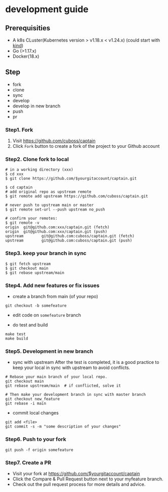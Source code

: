 # development guide

## Prerequisities

- A k8s CLuster(Kubernetes version > v1.18.x < v1.24.x) (could start with [kind](https://github.com/kubernetes-sigs/kind))
- Go (>1.17.x)
- Docker(18.x)

## Step

- fork
- clone
- sync
- develop
- develop in new branch
- push
- pr

### Step1. Fork

1. Visit https://github.com/cuboss/captain
2. Click `Fork` button to create a fork of the project to your Github account

### Step2. Clone fork to local

```shell
# in a working directory (xxx)
$ cd xxx
$ git clone https://github.com/$yourgitaccount/captain.git

$ cd captain
# add original repo as upstream remote
$ git remote add upstream https://github.com/cuboss/captain.git

# never push to upstream main or master
$ git remote set-url --push upstream no_push

# confirm your remotes:
$ git remote -v
origin  git@github.com:xxx/captain.git (fetch)
origin  git@github.com:xxx/captain.git (push) 
upstream        git@github.com:cuboss/captain.git (fetch)
upstream        git@github.com:cuboss/captain.git (push)
```

### Step3. keep your branch in sync

```shell
$ git fetch upstream
$ git checkout main
$ git rebase upstream/main
```

### Step4. Add new features or fix issues

- create a branch from main (of your repo)

```shell
git checkout -b somefeature
```

- edit code on `somefeature` branch

- do test and build

```shell
make test
make build
```


### Step5. Development in new branch

- sync with upstream
After the test is completed, it is a good practice to keep your local in sync with upstream to avoid conflicts.

```shell
# Rebase your main branch of your local repo.
git checkout main
git rebase upstream/main  # if conflicted, solve it

# Then make your development branch in sync with master branch
git checkout new_feature
git rebase -i main
```

- commit local changes

```shell
git add <file>
git commit -s -m "some description of your changes"
```

### Step6. Push to your fork

```
git push -f origin somefeature 
```

### Step7. Create a PR

- Visit your fork at https://github.com/$yourgitaccount/captain
- Click the Compare & Pull Request button next to your myfeature branch.
- Check out the pull request process for more details and advice.